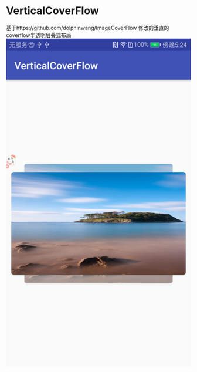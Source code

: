 # VerticalCoverFlow
基于https://github.com/dolphinwang/ImageCoverFlow 修改的垂直的coverflow半透明层叠式布局
![image](https://github.com/dreamkid/Image-Folders/blob/master/VerticalCoverFlow/QQ%E5%9B%BE%E7%89%8720180409172632.png)
